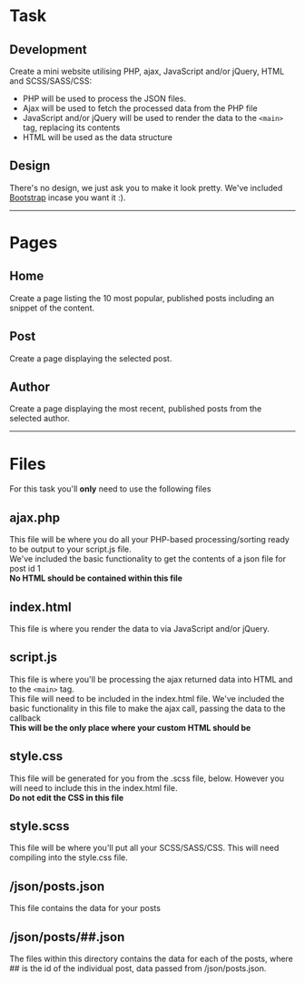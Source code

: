 # Task
## Development
Create a mini website utilising PHP, ajax, JavaScript and/or jQuery, HTML and SCSS/SASS/CSS:
- PHP will be used to process the JSON files.
- Ajax will be used to fetch the processed data from the PHP file
- JavaScript and/or jQuery will be used to render the data to the `<main>` tag, replacing its contents
- HTML will be used as the data structure

## Design
There's no design, we just ask you to make it look pretty. We've included [Bootstrap](https://getbootstrap.com/) incase you want it :).

---

# Pages
## Home
Create a page listing the 10 most popular, published posts including an snippet of the content.

## Post
Create a page displaying the selected post.

## Author
Create a page displaying the most recent, published posts from the selected author.

---

# Files
For this task you'll **only** need to use the following files

## ajax.php
This file will be where you do all your PHP-based processing/sorting ready to be output to your script.js file.  
We've included the basic functionality to get the contents of a json file for post id 1  
**No HTML should be contained within this file**

## index.html
This file is where you render the data to via JavaScript and/or jQuery.

## script.js
This file is where you'll be processing the ajax returned data into HTML and to the `<main>` tag.  
This file will need to be included in the index.html file.
We've included the basic functionality in this file to make the ajax call, passing the data to the callback  
**This will be the only place where your custom HTML should be**

## style.css
This file will be generated for you from the .scss file, below. However you will need to include this in the index.html file.  
**Do not edit the CSS in this file**

## style.scss
This file will be where you'll put all your SCSS/SASS/CSS. This will need compiling into the style.css file.

## /json/posts.json
This file contains the data for your posts

## /json/posts/##.json
The files within this directory contains the data for each of the posts, where ## is the id of the individual post, data passed from /json/posts.json.
